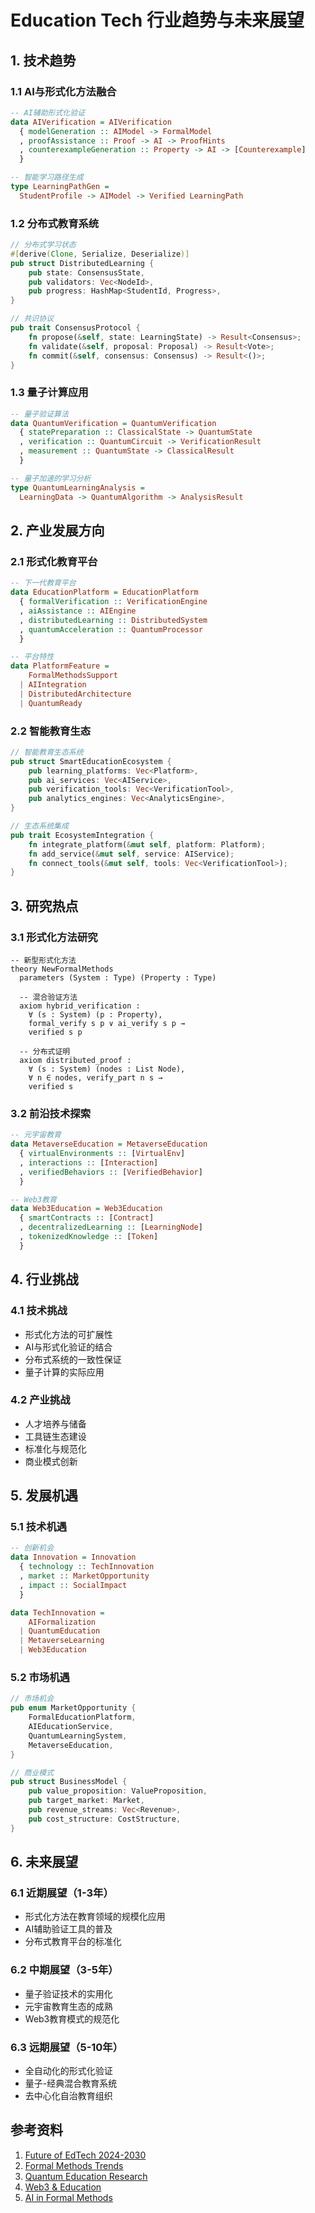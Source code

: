 # Education Tech 行业趋势与未来展望

## 1. 技术趋势

### 1.1 AI与形式化方法融合

```haskell
-- AI辅助形式化验证
data AIVerification = AIVerification
  { modelGeneration :: AIModel -> FormalModel
  , proofAssistance :: Proof -> AI -> ProofHints
  , counterexampleGeneration :: Property -> AI -> [Counterexample]
  }

-- 智能学习路径生成
type LearningPathGen = 
  StudentProfile -> AIModel -> Verified LearningPath
```

### 1.2 分布式教育系统

```rust
// 分布式学习状态
#[derive(Clone, Serialize, Deserialize)]
pub struct DistributedLearning {
    pub state: ConsensusState,
    pub validators: Vec<NodeId>,
    pub progress: HashMap<StudentId, Progress>,
}

// 共识协议
pub trait ConsensusProtocol {
    fn propose(&self, state: LearningState) -> Result<Consensus>;
    fn validate(&self, proposal: Proposal) -> Result<Vote>;
    fn commit(&self, consensus: Consensus) -> Result<()>;
}
```

### 1.3 量子计算应用

```haskell
-- 量子验证算法
data QuantumVerification = QuantumVerification
  { statePreparation :: ClassicalState -> QuantumState
  , verification :: QuantumCircuit -> VerificationResult
  , measurement :: QuantumState -> ClassicalResult
  }

-- 量子加速的学习分析
type QuantumLearningAnalysis =
  LearningData -> QuantumAlgorithm -> AnalysisResult
```

## 2. 产业发展方向

### 2.1 形式化教育平台

```haskell
-- 下一代教育平台
data EducationPlatform = EducationPlatform
  { formalVerification :: VerificationEngine
  , aiAssistance :: AIEngine
  , distributedLearning :: DistributedSystem
  , quantumAcceleration :: QuantumProcessor
  }

-- 平台特性
data PlatformFeature =
    FormalMethodsSupport
  | AIIntegration
  | DistributedArchitecture
  | QuantumReady
```

### 2.2 智能教育生态

```rust
// 智能教育生态系统
pub struct SmartEducationEcosystem {
    pub learning_platforms: Vec<Platform>,
    pub ai_services: Vec<AIService>,
    pub verification_tools: Vec<VerificationTool>,
    pub analytics_engines: Vec<AnalyticsEngine>,
}

// 生态系统集成
pub trait EcosystemIntegration {
    fn integrate_platform(&mut self, platform: Platform);
    fn add_service(&mut self, service: AIService);
    fn connect_tools(&mut self, tools: Vec<VerificationTool>);
}
```

## 3. 研究热点

### 3.1 形式化方法研究

```lean
-- 新型形式化方法
theory NewFormalMethods
  parameters (System : Type) (Property : Type)
  
  -- 混合验证方法
  axiom hybrid_verification :
    ∀ (s : System) (p : Property),
    formal_verify s p ∨ ai_verify s p →
    verified s p
    
  -- 分布式证明
  axiom distributed_proof :
    ∀ (s : System) (nodes : List Node),
    ∀ n ∈ nodes, verify_part n s →
    verified s
```

### 3.2 前沿技术探索

```haskell
-- 元宇宙教育
data MetaverseEducation = MetaverseEducation
  { virtualEnvironments :: [VirtualEnv]
  , interactions :: [Interaction]
  , verifiedBehaviors :: [VerifiedBehavior]
  }

-- Web3教育
data Web3Education = Web3Education
  { smartContracts :: [Contract]
  , decentralizedLearning :: [LearningNode]
  , tokenizedKnowledge :: [Token]
  }
```

## 4. 行业挑战

### 4.1 技术挑战

- 形式化方法的可扩展性
- AI与形式化验证的结合
- 分布式系统的一致性保证
- 量子计算的实际应用

### 4.2 产业挑战

- 人才培养与储备
- 工具链生态建设
- 标准化与规范化
- 商业模式创新

## 5. 发展机遇

### 5.1 技术机遇

```haskell
-- 创新机会
data Innovation = Innovation
  { technology :: TechInnovation
  , market :: MarketOpportunity
  , impact :: SocialImpact
  }

data TechInnovation =
    AIFormalization
  | QuantumEducation
  | MetaverseLearning
  | Web3Education
```

### 5.2 市场机遇

```rust
// 市场机会
pub enum MarketOpportunity {
    FormalEducationPlatform,
    AIEducationService,
    QuantumLearningSystem,
    MetaverseEducation,
}

// 商业模式
pub struct BusinessModel {
    pub value_proposition: ValueProposition,
    pub target_market: Market,
    pub revenue_streams: Vec<Revenue>,
    pub cost_structure: CostStructure,
}
```

## 6. 未来展望

### 6.1 近期展望（1-3年）

- 形式化方法在教育领域的规模化应用
- AI辅助验证工具的普及
- 分布式教育平台的标准化

### 6.2 中期展望（3-5年）

- 量子验证技术的实用化
- 元宇宙教育生态的成熟
- Web3教育模式的规范化

### 6.3 远期展望（5-10年）

- 全自动化的形式化验证
- 量子-经典混合教育系统
- 去中心化自治教育组织

## 参考资料

1. [Future of EdTech 2024-2030](https://www.edtech.report)
2. [Formal Methods Trends](https://formal-methods.org/trends)
3. [Quantum Education Research](https://quantum-edu.org)
4. [Web3 & Education](https://web3.education)
5. [AI in Formal Methods](https://ai-formal-methods.org)
